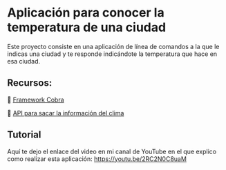 # Aplicación para conocer la temperatura de una ciudad
Este proyecto consiste en una aplicación de línea de comandos a la que le indicas una ciudad y te responde indicándote la temperatura que hace en esa ciudad.
## Recursos:
📖 [Framework Cobra](https://cobra.dev/)

📖 [API para sacar la información del clima](https://weatherstack.com/)

## Tutorial
Aquí te dejo el enlace del video en mi canal de YouTube en el que explico como realizar esta aplicación: https://youtu.be/2RC2N0C8uaM
